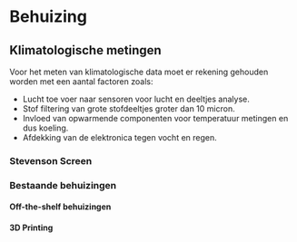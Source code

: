 # Behuizing

## Klimatologische metingen

Voor het meten van klimatologische data moet er rekening gehouden worden met een aantal factoren zoals:
- Lucht toe voer naar sensoren voor lucht en deeltjes analyse.
- Stof filtering van grote stofdeeltjes groter dan 10 micron.
- Invloed van opwarmende componenten voor temperatuur metingen en dus koeling.
- Afdekking van de elektronica tegen vocht en regen.

### Stevenson Screen

### Bestaande behuizingen

#### Off-the-shelf behuizingen

#### 3D Printing
